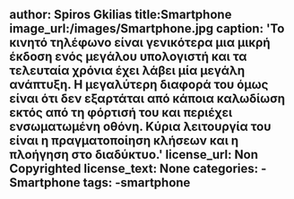 
author: Spiros Gkilias
title:Smartphone
image_url:/images/Smartphone.jpg
caption: 'Το κινητό τηλέφωνο είναι γενικότερα μια μικρή έκδοση ενός μεγάλου υπολογιστή και τα τελευταία χρόνια έχει λάβει μία μεγάλη ανάπτυξη. Η μεγαλύτερη διαφορά του όμως είναι ότι δεν εξαρτάται από κάποια καλωδίωση εκτός από τη φόρτισή του και περιέχει ενσωματωμένη οθόνη. Κύρια λειτουργία του είναι η πραγματοποίηση κλήσεων και η πλοήγηση στο διαδύκτυο.'
license_url: Non Copyrighted
license_text: None
categories: 
  -Smartphone
tags:
  -smartphone
-----
